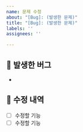 ```yaml
---
name: 문제 수정
about: "[Bug]: (발생한 문제)"
title: "[Bug]: (발생한 문제)"
labels: ''
assignees: ''

---
```


## 👾 발생한 버그
-

## 📖 수정 내역

- [ ] 수정할 기능
- [ ] 수정할 기능
